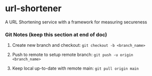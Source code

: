 # url-shortener
A URL Shortening service with a framework for measuring secureness


### Git Notes (keep this section at end of doc)

1. Create new branch and checkout: `git checkout -b <branch_name>` 

2. Push to remote to setup remote branch: `git push -u origin <branch_name>`

3. Keep local up-to-date with remote main: `git pull origin main`
